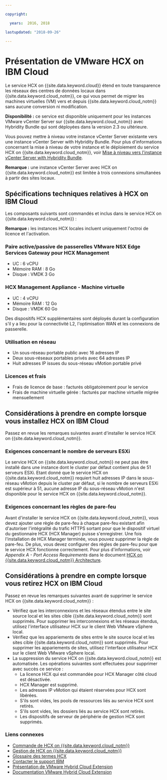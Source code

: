 ```yaml
---

copyright:

  years:  2016, 2018

lastupdated: "2018-09-26"

---
```


# Présentation de VMware HCX on IBM Cloud

Le service HCX on {{site.data.keyword.cloud}} étend en toute transparence les réseaux des centres de données locaux dans {{site.data.keyword.cloud_notm}}, ce qui vous permet de migrer les machines virtuelles (VM) vers et depuis {{site.data.keyword.cloud_notm}} sans aucune conversion ni modification.

**Disponibilité :** ce service est disponible uniquement pour les instances VMware vCenter Server sur {{site.data.keyword.cloud_notm}} avec Hybridity Bundle qui sont déployées dans la version 2.3 ou ultérieure.

Vous pouvez mettre à niveau votre instance vCenter Server existante vers une instance vCenter Server with Hybridity Bundle. Pour plus d'informations concernant la mise à niveau de votre instance et le déploiement du service HCX on {{site.data.keyword.cloud_notm}}, voir [Mise à niveau vers l'instance vCenter Server with Hybridity Bundle](../vcenter/vc_applyingupdates.html#applying-updates-to-vcenter-server-instances.html#upgrading-to-the-vcenter-server-with-hybridity-bundle-instance).

**Remarque :** une instance vCenter Server avec HCX on {{site.data.keyword.cloud_notm}} est limitée à trois connexions simultanées à partir des sites locaux.

## Spécifications techniques relatives à HCX on IBM Cloud

Les composants suivants sont commandés et inclus dans le service HCX on {{site.data.keyword.cloud_notm}} :

**Remarque :** les instances HCX locales incluent uniquement l'octroi de licence et l'activation.

### Paire active/passive de passerelles VMware NSX Edge Services Gateway pour HCX Management

* UC : 6 vCPU
* Mémoire RAM : 8 Go
* Disque : VMDK 3 Go

### HCX Management Appliance - Machine virtuelle

* UC : 4 vCPU
* Mémoire RAM : 12 Go
* Disque : VMDK 60 Go

Des dispositifs HCX supplémentaires sont déployés durant la configuration s'il y a lieu pour la connectivité L2, l'optimisation WAN et les connexions de passerelle.

### Utilisation en réseau

* Un sous-réseau portable public avec 16 adresses IP
* Deux sous-réseaux portables privés avec 64 adresses IP
* Huit adresses IP issues du sous-réseau vMotion portable privé

### Licences et frais

* Frais de licence de base : facturés obligatoirement pour le service
* Frais de machine virtuelle gérée : facturés par machine virtuelle migrée mensuellement

## Considérations à prendre en compte lorsque vous installez HCX on IBM Cloud

Passez en revue les remarques suivantes avant d'installer le service HCX on {{site.data.keyword.cloud_notm}}.

### Exigences concernant le nombre de serveurs ESXi

Le service HCX on {{site.data.keyword.cloud_notm}} ne peut pas être installé dans une instance dont le cluster par défaut contient plus de 51 serveurs ESXi. Etant donné que le service HCX on {{site.data.keyword.cloud_notm}} requiert huit adresses IP dans le sous-réseau vMotion depuis le cluster par défaut, si le nombre de serveurs ESXi est supérieur à 51, aucune adresse IP du sous-réseau vMotion n'est disponible pour le service HCX on {{site.data.keyword.cloud_notm}}.

### Exigences concernant les règles de pare-feu

Avant d'installer le service HCX on {{site.data.keyword.cloud_notm}}, vous devez ajouter une règle de pare-feu à chaque pare-feu existant afin d'autoriser l'intégralité du trafic HTTPS sortant pour que le dispositif virtuel du gestionnaire HCX (HCX Manager) puisse s'enregistrer. Une fois l'installation de HCX Manager terminée, vous pouvez supprimer la règle de pare-feu. De plus, vous devez configurer des règles de pare-feu pour que le service HCX fonctionne correctement. Pour plus d'informations, voir *Appendix A - Port Access Requirements* dans le document [HCX on {{site.data.keyword.cloud_notm}} Architecture](https://www.ibm.com/cloud/garage/files/HCX_Architecture_Design.pdf).

## Considérations à prendre en compte lorsque vous retirez HCX on IBM Cloud

Passez en revue les remarques suivantes avant de supprimer le service HCX on {{site.data.keyword.cloud_notm}} :
* Vérifiez que les interconnexions et les réseaux étendus entre le site source local et les sites cible {{site.data.keyword.cloud_notm}} sont supprimés. Pour supprimer les interconnexions et les réseaux étendus, utilisez l'interface utilisateur HCX sur le client Web VMware vSphere local.
* Vérifiez que les appariements de sites entre le site source local et les sites cible {{site.data.keyword.cloud_notm}} sont supprimés. Pour supprimer les appariements de sites, utilisez l'interface utilisateur HCX sur le client Web VMware vSphere local.
* La suppression du service HCX on {{site.data.keyword.cloud_notm}} est automatisée. Les opérations suivantes sont effectuées pour supprimer avec succès ce service :
   * La licence HCX qui est commandée pour HCX Manager côté cloud est désactivée.
   * HCX Manager est supprimé.
   * Les adresses IP vMotion qui étaient réservées pour HCX sont libérées.
   * S'ils sont vides, les pools de ressources liés au service HCX sont retirés.
   * S'ils sont vides, les dossiers liés au service HCX sont retirés.
   * Les dispositifs de serveur de périphérie de gestion HCX sont supprimés.

### Liens connexes

* [Commande de HCX on {{site.data.keyword.cloud_notm}}](hcx_ordering.html)
* [Gestion de HCX on {{site.data.keyword.cloud_notm}}](managinghcx.html)
* [Glossaire des termes HCX](hcx_glossary.html)
* [Contacter le support IBM](../vmonic/trbl_support.html)
* [Présentation de VMware Hybrid Cloud Extension](https://cloud.vmware.com/vmware-hcx)
* [Documentation VMware Hybrid Cloud Extension](https://hcx.vmware.com/#vm-documentation)
